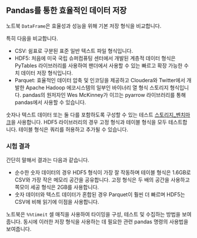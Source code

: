## Pandas를 통한 효율적인 데이터 저장

노트북 `DataFrame`은 효율성과 성능을 위해 기본 저장 형식을 비교합니다.

특히 다음을 비교합니다.
- CSV: 쉼표로 구분된 표준 일반 텍스트 파일 형식입니다.
- HDF5: 처음에 미국 국립 슈퍼컴퓨팅 센터에서 개발된 계층적 데이터 형식은 PyTables 라이브러리를 사용하여 팬더에서 사용할 수 있는 빠르고 확장 가능한 수치 데이터 저장 형식입니다.
- Parquet: 효율적인 데이터 압축 및 인코딩을 제공하고 Cloudera와 Twitter에서 개발한 Apache Hadoop 에코시스템의 일부인 바이너리 열 형식 스토리지 형식입니다. pandas의 원저자인 Wes McKinney가 이끄는 pyarrow 라이브러리를 통해 pandas에서 사용할 수 있습니다.

숫자나 텍스트 데이터 또는 둘 다를 포함하도록 구성할 수 있는 테스트 [스토리지_벤치마크](storage_benchmark.ipynb)을 사용합니다. HDF5 라이브러리의 경우 고정 형식과 테이블 형식을 모두 테스트합니다. 테이블 형식은 쿼리를 허용하고 추가될 수 있습니다.

### 시험 결과

간단히 말해서 결과는 다음과 같습니다. 
- 순수한 숫자 데이터의 경우 HDF5 형식이 가장 잘 작동하며 테이블 형식은 1.6GB로 CSV와 가장 작은 메모리 공간을 공유합니다. 고정 형식은 두 배의 공간을 사용하고 쪽모이 세공 형식은 2GB를 사용합니다.
- 숫자 데이터와 텍스트 데이터가 혼합된 경우 Parquet이 훨씬 더 빠르며 HDF5는 CSV에 비해 읽기에 이점을 사용합니다.

노트북은 `%%timeit` 셀 매직을 사용하여 타이밍을 구성, 테스트 및 수집하는 방법을 보여줍니다. 동시에 이러한 저장 형식을 사용하는 데 필요한 관련 pandas 명령의 사용법을 보여줍니다.